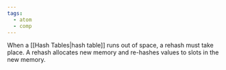 ```yaml
---
tags:
  - atom
  - comp
---
```

When a [[Hash Tables|hash table]] runs out of space, a rehash must take place. A rehash allocates new memory and re-hashes values to slots in the new memory.